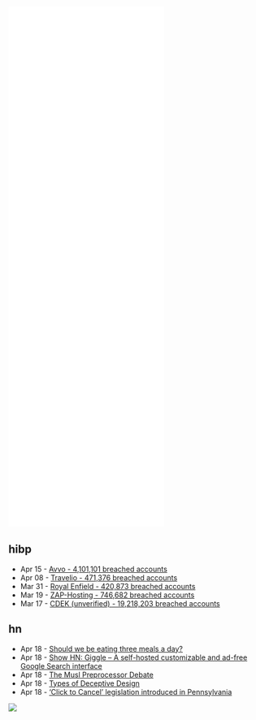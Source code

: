 ![Metrics](https://raw.githubusercontent.com/phixion/phixion/master/metrics.svg)

## hibp

<!--
for https://github.com/phixion/phixion/blob/main/.github/workflows/feeds.yml
-->
<!--START_SECTION:haveibeenpwnd-->
- Apr 15 - [Avvo - 4,101,101 breached accounts](https://haveibeenpwned.com/PwnedWebsites#Avvo)
- Apr 08 - [Travelio - 471,376 breached accounts](https://haveibeenpwned.com/PwnedWebsites#Travelio)
- Mar 31 - [Royal Enfield - 420,873 breached accounts](https://haveibeenpwned.com/PwnedWebsites#RoyalEnfield)
- Mar 19 - [ZAP-Hosting - 746,682 breached accounts](https://haveibeenpwned.com/PwnedWebsites#ZAPHosting)
- Mar 17 - [CDEK (unverified) - 19,218,203 breached accounts](https://haveibeenpwned.com/PwnedWebsites#CDEK)
<!--END_SECTION:haveibeenpwnd-->

## hn

<!--
for https://github.com/phixion/phixion/blob/main/.github/workflows/feeds.yml
-->
<!--START_SECTION:hn-->
- Apr 18 - [Should we be eating three meals a day?](https://www.bbc.com/future/article/20220412-should-we-be-eating-three-meals-a-day)
- Apr 18 - [Show HN: Giggle – A self-hosted customizable and ad-free Google Search interface](https://github.com/dan-lovelace/giggle)
- Apr 18 - [The Musl Preprocessor Debate](https://catfox.life/2022/04/16/the-musl-preprocessor-debate/)
- Apr 18 - [Types of Deceptive Design](https://www.deceptive.design/types)
- Apr 18 - [‘Click to Cancel’ legislation introduced in Pennsylvania](https://pahouse.com/InTheNews/NewsRelease/?id=124404)
<!--END_SECTION:hn-->

<!--
for https://yhype.me
-->
![](https://hit.yhype.me/github/profile?user_id=13013670)
